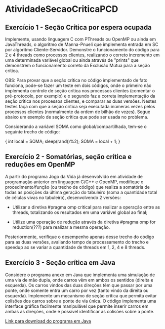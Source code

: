 # AtividadeSecaoCriticaPCD

## Exercício 1 - Seção Crítica por espera ocupada

Implemente, usando linguagem C com PThreads ou OpenMP ou ainda em JavaThreads, o algoritmo de Manna-Pnueli que implementa entrada em SC por algoritmo Cliente-Servidor. Demonstre o funcionamento do código para 2 e 4 threads como processos clientes, realizando o correto incremento em uma determinada variável global ou ainda através de "prints" que demonstrem o funcionamento correto da Exclusão Mútua para a seção crítica.

OBS: Para provar que a seção crítica no código implementado de fato funciona, pode-se fazer um teste em dois códigos, onde o primeiro não implementa controle de seção crítica nos processos clientes (comentar o pré-protocolo, por exemplo) e o segundo faz a correta implementação da seção crítica nos processos clientes, e comparar as duas versões. Nestes testes faça com que a seção crítica seja executada inúmeras vezes pelos processos clientes (normalmente da ordem de bilhão de vezes). Segue abaixo um exemplo de seção crítica que pode ser usada no problema.

Considerando a variável SOMA como global/compartilhada, tem-se o seguinte trecho de código:

{
  int local = SOMA;
  sleep(rand()%2);
  SOMA = local + 1;
}

## Exercício 2 -  Somatórias, seção crítica e reduções em OpenMP

A partir do programa Jogo da Vida já desenvolvido em atividade de programação anterior em linguagem C/C++ e OpenMP, modifique o  procedimento/função (ou trecho de código) que realiza a somatória de todas as posições da última geração do tabuleiro (soma a quantidade total de células vivas no tabuleiro), desenvolvendo 2 versões:

* Utilizar a diretiva #pragma omp critical para realizar a operação entre as threads, totalizando os resultados em uma variável global ao final;
  
* Utilize uma operação de redução através da diretiva #pragma omp for reduction(???) para realizar a mesma operação.


Posteriormente, verifique o desempenho apenas desse trecho do código para as duas versões, avaliando tempo de processamento do trecho e speedup ao se variar a quantidade de threads em 1, 2, 4 e 8 threads.


## Exercício 3 - Seção crítica em Java

Considere o programa anexo em Java que implementa uma simulação de uma via de mão dupla, onde carros vêm em ambos os sentidos (direita e esquerda). Os carros vindos das duas direções têm que passar por uma ponte, onde somente entra um carro por vez (tanto vindo da direita ou esquerda). Implemente um mecanismo de seção crítica que permita evitar colisões dos carros sobre a ponte de via única. O código implementa uma interface gráfica facilmente manipulável que permite inserir carros em ambas as direções, onde é possível identificar as colisões sobre a ponte.

[Link para download do programa em Java](https://drive.google.com/file/d/1gjP3E2F0ppLvgItm-PmW8xRe9ObWDrF2/view?usp=sharing)

